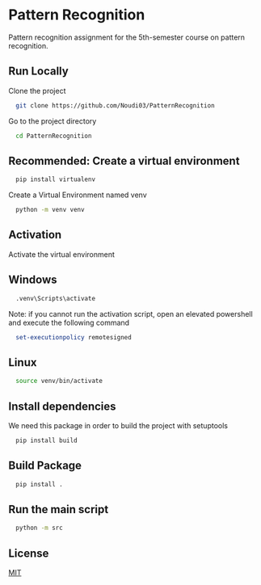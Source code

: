 # Pattern Recognition  
Pattern recognition assignment for the 5th-semester course on pattern recognition.
## Run Locally  

Clone the project  

~~~bash  
  git clone https://github.com/Noudi03/PatternRecognition
~~~

Go to the project directory  

~~~bash  
  cd PatternRecognition
~~~

## Recommended: Create a virtual environment  

~~~bash
  pip install virtualenv
~~~

Create a Virtual Environment named venv
~~~bash
  python -m venv venv
~~~

## Activation
Activate the virtual environment
## Windows
~~~bash
  .venv\Scripts\activate
~~~

Note: if you cannot run the activation script, open an elevated powershell and execute the following command
~~~ps1
  set-executionpolicy remotesigned
~~~
## Linux
~~~bash
  source venv/bin/activate
~~~

## Install dependencies  
We need this package in order to build the project with setuptools
~~~bash  
  pip install build
~~~
## Build Package

~~~bash  
  pip install .
~~~

## Run the main script
~~~bash
  python -m src
~~~


## License  

[MIT](LICENSE)
